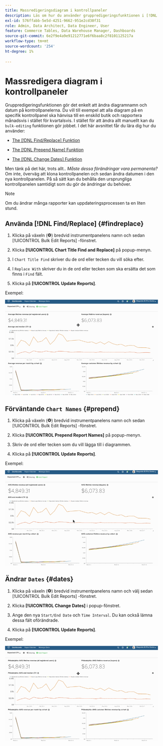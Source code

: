 ```yaml
---
title: Massredigeringsdiagram i kontrollpaneler
description: Läs om hur du använder gruppredigeringsfunktionen i [!DNL Commerce Intelligence].
exl-id: 576ffabb-5e5d-4251-9662-951e2cd30f31
role: Admin, Data Architect, Data Engineer, User
feature: Commerce Tables, Data Warehouse Manager, Dashboards
source-git-commit: 6e2f9e4a9e91212771e6f6baa8c2f8101125217a
workflow-type: tm+mt
source-wordcount: '254'
ht-degree: 1%

---
```


# Massredigera diagram i kontrollpaneler

Gruppredigeringsfunktionen gör det enkelt att ändra diagramnamn och datum på kontrollpanelerna. Du vill till exempel att alla diagram på en specifik kontrollpanel ska hänvisa till en enskild butik och rapportera månadsvis i stället för kvartalsvis. I stället för att ändra allt manuellt kan du `bulk-editing` funktionen gör jobbet. I det här avsnittet får du lära dig hur du använder:

* [The [!DNL Find/Replace] Funktion](#findreplace)

* [The [!DNL Prepend Name] Funktion](#prepend)

* [The [!DNL Change Dates] Funktion](#dates)

Men tänk på det här, trots allt.. *Måste dessa förändringar vara permanenta?* Om inte, överväg att klona kontrollpanelen och sedan ändra datumen i den nya kontrollpanelen. På så sätt kan du behålla den ursprungliga kontrollpanelen samtidigt som du gör de ändringar du behöver.

>[!NOTE]
>
>Om du ändrar många rapporter kan uppdateringsprocessen ta en liten stund.

## Använda [!DNL Find/Replace] {#findreplace}

1. Klicka på växeln (![](../../assets/gear-icon.png)) bredvid instrumentpanelens namn och sedan [!UICONTROL Bulk Edit Reports] -fönstret.

1. Klicka **[!UICONTROL Chart Title Find and Replace]** på popup-menyn.

1. I `Chart Title Find` skriver du de ord eller tecken du vill söka efter.

1. I `Replace With` skriver du in de ord eller tecken som ska ersätta det som finns i `Find` fält.

1. Klicka på **[!UICONTROL Update Reports]**.

Exempel:

![massredigering](../../assets/bulk_edit.gif)

## Förväntande `Chart Names` {#prepend}

1. Klicka på växeln (![](../../assets/gear-icon.png)) bredvid instrumentpanelens namn och sedan [!UICONTROL Bulk Edit Reports] -fönstret.

1. Klicka **[!UICONTROL Prepend Report Names]** på popup-menyn.

1. Skriv de ord eller tecken som du vill lägga till i diagrammen.

1. Klicka på **[!UICONTROL Update Reports]**.

Exempel:

![prepend](../../assets/prepend.gif)

## Ändrar `Dates` {#dates}

1. Klicka på växeln (![](../../assets/gear-icon.png)) bredvid instrumentpanelens namn och välj sedan [!UICONTROL Bulk Edit Reports] -fönstret.

1. Klicka **[!UICONTROL Change Dates]** i popup-fönstret.

1. Ange den nya `Start/End Date` och `Time Interval`. Du kan också lämna dessa fält oförändrade.

1. Klicka på **[!UICONTROL Update Reports]**.

Exempel:

![ändringsdatum](../../assets/dates.gif)

